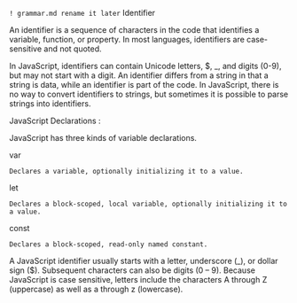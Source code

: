 `! grammar.md rename it later`
Identifier

An identifier is a sequence of characters in the code that identifies a variable, function, or property. In most languages, identifiers are case-sensitive and not quoted.

In JavaScript, identifiers can contain Unicode letters, $, _, and digits (0-9), but may not start with a digit. An identifier differs from a string in that a string is data, while an identifier is part of the code. In JavaScript, there is no way to convert identifiers to strings, but sometimes it is possible to parse strings into identifiers.




JavaScript Declarations :



JavaScript has three kinds of variable declarations.

var

    Declares a variable, optionally initializing it to a value.
let

    Declares a block-scoped, local variable, optionally initializing it to a value.
const

    Declares a block-scoped, read-only named constant.



A JavaScript identifier usually starts with a letter, underscore (_), or dollar sign ($). Subsequent characters can also be digits (0 – 9). Because JavaScript is case sensitive, letters include the characters A through Z (uppercase) as well as a through z (lowercase).
